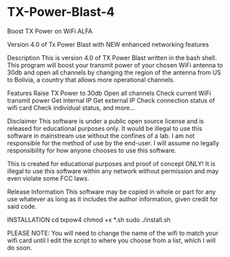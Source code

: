# TX-Power-Blast-4
Boost TX Power on WiFi ALFA

Version 4.0 of Tx Power Blast with NEW enhanced networking features

Description
This is version 4.0 of TX Power Blast written in the bash shell. This program will boost your transmit power of your chosen WiFi antenna to 30db and open all channels by changing the region of the antenna from US to Bolivia, a country that allows more operational channels.

Features
Raise TX Power to 30db Open all channels Check current WiFi transmit power Get internal IP Get external IP Check connection status of wifi card Check individual status, and more...

Disclaimer
This software is under a public open source license and is released for educational purposes only. It would be illegal to use this software in mainstream use without the confines of a lab. I am not responsible for the method of use by the end-user. I will assume no legally responsibility for how anyone chooses to use this software.

This is created for educational purposes and proof of concept ONLY! It is illegal to use this software within any network without permission and may even violate some FCC laws.

Release Information
This software may be copied in whole or part for any use whatever as long as it includes the author information, given credit for said code.

INSTALLATION
cd txpow4
chmod +x *.sh
sudo ./install.sh

PLEASE NOTE: You will need to change the name of the wifi to match your wifi card until I edit the script to where you choose from a list, which I will do soon.
